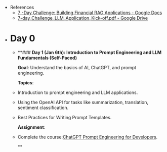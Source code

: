 - References
	- [7 -Day Challenge: Building Financial RAG Applications - Google Docs](https://docs.google.com/document/d/1l_ac__ZcPfBRCouDbXp6tWuOkWr3xZHz-omkcuLvj-8/edit?tab=t.0#heading=h.amts8o5sbb4h)
	- [7-day_Challenge_LLM_Application_Kick-off.pdf - Google Drive](https://drive.google.com/file/d/1CcgYUM-5O-qw61aDX2rYR-2YJSsm-XS6/view)
- # Day 0
	- **### **Day 1 (Jan 6th): Introduction to Prompt Engineering and LLM Fundamentals (Self-Paced)**
	  
	  **Goal**: Understand the basics of AI, ChatGPT, and prompt engineering.
	  
	  **Topics**:
	- Introduction to prompt engineering and LLM applications.
	- Using the OpenAI API for tasks like summarization, translation, sentiment classification.
	- Best Practices for Writing Prompt Templates.
	  
	  **Assignment**:
	- Complete the course:[ChatGPT Prompt Engineering for Developers](https://www.deeplearning.ai/short-courses/chatgpt-prompt-engineering-for-developers/).
	  
	  **
